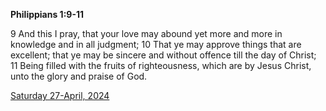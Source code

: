 **Philippians 1:9-11**

9 And this I pray, that your love may abound yet more and more in knowledge and in all judgment; 10 That ye may approve things that are excellent; that ye may be sincere and without offence till the day of Christ; 11 Being filled with the fruits of righteousness, which are by Jesus Christ, unto the glory and praise of God.

[Saturday 27-April, 2024](https://getbible.net/kjv/Philippians/1/9-11)

